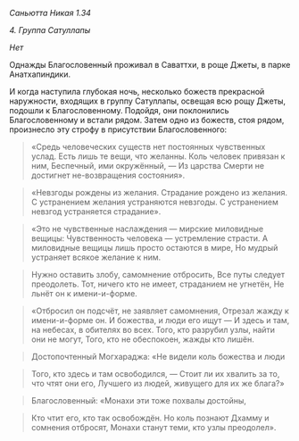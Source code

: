 *Саньютта Никая 1\.34*

*4\. Группа Сатуллапы*

*Нет*

Однажды Благословенный проживал в Саваттхи, в роще Джеты, в парке Анатхапиндики\.

И когда наступила глубокая ночь, несколько божеств прекрасной наружности, входящих в группу Сатуллапы, освещая всю рощу Джеты, подошли к Благословенному\. Подойдя, они поклонились Благословенному и встали рядом\. Затем одно из божеств, стоя рядом, произнесло эту строфу в присутствии Благословенного:

> «Средь человеческих существ нет постоянных чувственных услад\.
> Есть лишь те вещи, что желанны\. Коль человек привязан к ним,
> Беспечный, ими окружённый, —
> Из царства Смерти не достигнет не\-возвращения состояния»\.

> «Невзгоды рождены из желания\. Страдание рождено из желания\.
> С устранением желания устраняются невзгоды\.
> С устранением невзгод устраняется страдание»\.

> «Это не чувственные наслаждения — мирские миловидные вещицы:
> Чувственность человека — устремление страсти\.
> А миловидные вещицы лишь просто остаются в мире,
> Но мудрый устраняет всякое желание к ним\.

> Нужно оставить злобу, самомнение отбросить,
> Все путы следует преодолеть\.
> Тот, ничего кто не имеет, страданием не угнетён,
> Не льнёт он к имени\-и\-форме\.

> «Отбросил он подсчёт, не заявляет самомнения,
> Отрезал жажду к имени\-и\-форме он\.
> И божества, и люди его ищут —
> И здесь и там, на небесах, в обителях во всех\.
> Того, кто разрубил узлы, найти они не могут,
> Того, кто не обеспокоен, жажды кто лишён\.

> Достопочтенный Могхараджа: «Не видели коль божества и люди

> Того, кто здесь и там освободился, —
> Стоит ли их хвалить за то, что чтят они его,
> Лучшего из людей, живущего для их же блага?»

> Благословенный: «Монахи эти тоже похвалы достойны,

> Кто чтит его, кто так освобождён\.
> Но коль познают Дхамму и сомнения отбросят,
> Монахи станут теми, кто узлы преодолел»\.
